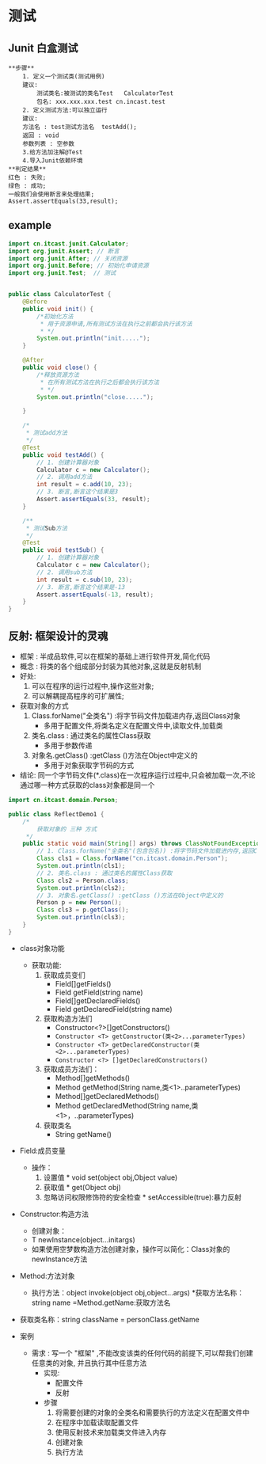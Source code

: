 # 测试
## Junit 白盒测试
```text
**步骤**
    1. 定义一个测试类(测试用例)
    建议:
        测试类名:被测试的类名Test   CalculatorTest
        包名: xxx.xxx.xxx.test cn.incast.test
    2. 定义测试方法:可以独立运行
    建议:
    方法名 : test测试方法名  testAdd();
    返回 : void 
    参数列表 : 空参数
    3.给方法加注解@Test
    4.导入Junit依赖环境
**判定结果**
红色 : 失败;
绿色 : 成功;
一般我们会使用断言来处理结果;
Assert.assertEquals(33,result);

```
## example
```java
import cn.itcast.junit.Calculator;
import org.junit.Assert; // 断言
import org.junit.After; // 关闭资源
import org.junit.Before; // 初始化申请资源
import org.junit.Test;  // 测试


public class CalculatorTest {
    @Before
    public void init() {
        /*初始化方法
         * 用于资源申请,所有测试方法在执行之前都会执行该方法
         * */
        System.out.println("init.....");
    }

    @After
    public void close() {
        /*释放资源方法
         * 在所有测试方法在执行之后都会执行该方法
         * */
        System.out.println("close.....");

    }

    /*
     * 测试add方法
     */
    @Test
    public void testAdd() {
        // 1. 创建计算器对象
        Calculator c = new Calculator();
        // 2. 调用add方法
        int result = c.add(10, 23);
        // 3. 断言,断言这个结果是3
        Assert.assertEquals(33, result);
    }

    /**
     * 测试Sub方法
     */
    @Test
    public void testSub() {
        // 1. 创建计算器对象
        Calculator c = new Calculator();
        // 2. 调用sub方法
        int result = c.sub(10, 23);
        // 3. 断言,断言这个结果是-13
        Assert.assertEquals(-13, result);
    }
}

```

## 反射: 框架设计的灵魂
 * 框架 : 半成品软件,可以在框架的基础上进行软件开发,简化代码
 * 概念 : 将类的各个组成部分封装为其他对象,这就是反射机制
 * 好处:
    1. 可以在程序的运行过程中,操作这些对象;
    2. 可以解耦提高程序的可扩展性;
 * 获取对象的方式
    1. Class.forName("全类名") :将字节码文件加载进内存,返回Class对象
        * 多用于配置文件,将类名定义在配置文件中,读取文件,加载类
    2. 类名.class : 通过类名的属性Class获取
        * 多用于参数传递
    3. 对象名.getClass() :getClass ()方法在Object中定义的
        * 多用于对象获取字节码的方式 
 * 结论:
    同一个字节码文件(*.class)在一次程序运行过程中,只会被加载一次,不论通过哪一种方式获取的class对象都是同一个
    
 
```java
import cn.itcast.domain.Person;

public class ReflectDemo1 {
    /*
        获取对象的 三种 方式
     */
    public static void main(String[] args) throws ClassNotFoundException {
        // 1. Class.forName("全类名"(包含包名)) :将字节码文件加载进内存,返回Class对象
        Class cls1 = Class.forName("cn.itcast.domain.Person");
        System.out.println(cls1);
        // 2. 类名.class : 通过类名的属性Class获取
        Class cls2 = Person.class;
        System.out.println(cls2);
        // 3. 对象名.getClass() :getClass ()方法在Object中定义的
        Person p = new Person();
        Class cls3 = p.getClass();
        System.out.println(cls3);
    }
}

```
    
 * class对象功能
    * 获取功能:
        1. 获取成员变们
            * Field[]getFields()
            * Field getField(string name)
            * Field[]getDeclaredFields()
            * Field getDeclaredField(string name)
        2. 获取构造方法们
            * Constructor<?>[]getConstructors()
            * `Constructor <T> getConstructor(类<2>...parameterTypes)`
            * `Constructor <T> getDeclaredConstructor(类<2>...parameterTypes)`
            * `Constructor <?> []getDeclaredConstructors()`
        3. 获取成员方法们：
            * Method[]getMethods()
            * Method getMethod(String name,类<1>..parameterTypes)
            * Method[]getDeclaredMethods()
            * Method getDeclaredMethod(String name,类<1>，..parameterTypes)
        4. 获取类名
            * String getName()
* Field:成员变量
    * 操作：
        1. 设置值 * void set(object obj,Object value)
        2. 获取值 * get(Object obj)
        3. 忽略访问权限修饰符的安全检查 * setAccessible(true):暴力反射
* Constructor:构造方法
    * 创建对象：
    * T newInstance(object...initargs)
    * 如果使用空梦数构造方法创建对象，操作可以简化：Class对象的newInstance方法
* Method:方法对象
    * 执行方法：object invoke(object obj,object...args)
        *获取方法名称：string name =Method.getName:获取方法名
* 获取类名称：string className = personClass.getName

* 案例
    * 需求 : 写一个 "框架" ,不能改变该类的任何代码的前提下,可以帮我们创建任意类的对象, 并且执行其中任意方法
        * 实现:
            * 配置文件
            * 反射    
        * 步骤
            1. 将需要创建的对象的全类名和需要执行的方法定义在配置文件中
            2. 在程序中加载读取配置文件
            3. 使用反射技术来加载类文件进入内存
            4. 创建对象
            5. 执行方法

